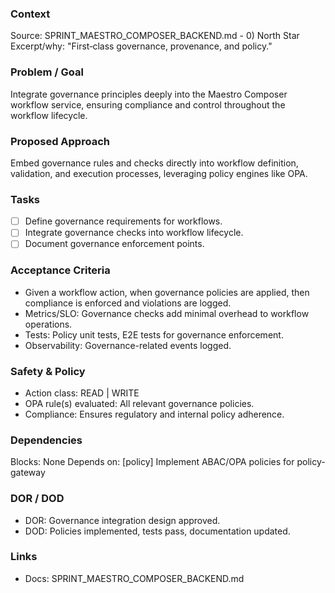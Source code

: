 ### Context
Source: SPRINT_MAESTRO_COMPOSER_BACKEND.md - 0) North Star
Excerpt/why: "First‑class governance, provenance, and policy."

### Problem / Goal
Integrate governance principles deeply into the Maestro Composer workflow service, ensuring compliance and control throughout the workflow lifecycle.

### Proposed Approach
Embed governance rules and checks directly into workflow definition, validation, and execution processes, leveraging policy engines like OPA.

### Tasks
- [ ] Define governance requirements for workflows.
- [ ] Integrate governance checks into workflow lifecycle.
- [ ] Document governance enforcement points.

### Acceptance Criteria
- Given a workflow action, when governance policies are applied, then compliance is enforced and violations are logged.
- Metrics/SLO: Governance checks add minimal overhead to workflow operations.
- Tests: Policy unit tests, E2E tests for governance enforcement.
- Observability: Governance-related events logged.

### Safety & Policy
- Action class: READ | WRITE
- OPA rule(s) evaluated: All relevant governance policies.
- Compliance: Ensures regulatory and internal policy adherence.

### Dependencies
Blocks: None
Depends on: [policy] Implement ABAC/OPA policies for policy-gateway

### DOR / DOD
- DOR: Governance integration design approved.
- DOD: Policies implemented, tests pass, documentation updated.

### Links
- Docs: SPRINT_MAESTRO_COMPOSER_BACKEND.md

